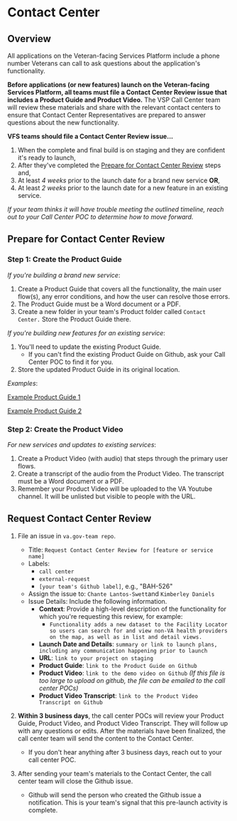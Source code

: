 # Contact Center

## Overview

All applications on the Veteran-facing Services Platform include a phone number Veterans can call to ask questions about the application's functionality.

**Before applications (or new features) launch on the Veteran-facing Services Platform, all teams must file a Contact Center Review issue that includes a Product Guide and Product Video.** The VSP Call Center team will review these materials and share with the relevant contact centers to ensure that Contact Center Representatives are prepared to answer questions about the new functionality.

**VFS teams should file a Contact Center Review issue...**
  1. When the complete and final build is on staging and they are confident it's ready to launch,
  1. After they've completed the [Prepare for Contact Center Review](#prepare-for-contact-center-review) steps and,
  1. At least *4 weeks* prior to the launch date for a brand new service **OR**,
  1. At least *2 weeks* prior to the launch date for a new feature in an existing service.

*If your team thinks it will have trouble meeting the outlined timeline, reach out to your Call Center POC to determine how to move forward.*

## Prepare for Contact Center Review

### Step 1: Create the Product Guide

*If you're building a brand new service*:

  1. Create a Product Guide that covers all the functionality, the main user flow(s), any error conditions, and how the user can resolve those errors.
  1. The Product Guide must be a Word document or a PDF.
  1. Create a new folder in your team's Product folder called ```Contact Center.``` Store the Product Guide there.

*If you're building new features for an existing service*:

  1. You'll need to update the existing Product Guide.
      * If you can't find the existing Product Guide on Github, ask your Call Center POC to find it for you.
  1. Store the updated Product Guide in its original location.

*Examples*:

[Example Product Guide 1](https://github.com/department-of-veterans-affairs/va.gov-team/blob/master/platform/working-with-vsp/templates/sample-product-guide-1.pdf)

[Example Product Guide 2](https://github.com/department-of-veterans-affairs/va.gov-team/blob/master/platform/working-with-vsp/templates/sample-product-guide-2.pdf)

### Step 2: Create the Product Video

*For new services and updates to existing services*:

  1. Create a Product Video (with audio) that steps through the primary user flows.
  1. Create a transcript of the audio from the Product Video. The transcript must be a Word document or a PDF.
  1. Remember your Product Video will be uploaded to the VA Youtube channel. It will be unlisted but visible to people with the URL.

## Request Contact Center Review

1. File an issue in ```va.gov-team repo```.
    * Title: ```Request Contact Center Review for [feature or service name]```
    * Labels:
      * ```call center```
      * ```external-request```
      * ```[your team's Github label]```, e.g., "BAH-526"
    * Assign the issue to: ```Chante Lantos-Swett```and ```Kimberley Daniels```
    * Issue Details: Include the following information.
      * **Context**: Provide a high-level description of the functionality for which you're requesting this review, for example:
        * ```Functionality adds a new dataset to the Facility Locator so users can search for and view non-VA health providers on the map, as well as in list and detail views.```
      * **Launch Date and Details**: ```summary or link to launch plans, including any communication happening prior to launch``` 
      * **URL**: ```link to your project on staging```
      * **Product Guide**: ```link to the Product Guide on Github```
      * **Product Video**: ```link to the demo video on Github``` *(If this file is too large to upload on github, the file can be emailed to the call center POCs)*
      * **Product Video Transcript**: ```link to the Product Video Transcript on Github```      

1. **Within 3 business days**, the call center POCs will review your Product Guide, Product Video, and Product Video Transcript. They will follow up with any questions or edits. After the materials have been finalized, the call center team will send the content to the Contact Center.
    * If you don't hear anything after 3 business days, reach out to your call center POC.
1. After sending your team's materials to the Contact Center, the call center team will close the Github issue.
    * Github will send the person who created the Github issue a notification. This is your team's signal that this pre-launch activity is complete.
